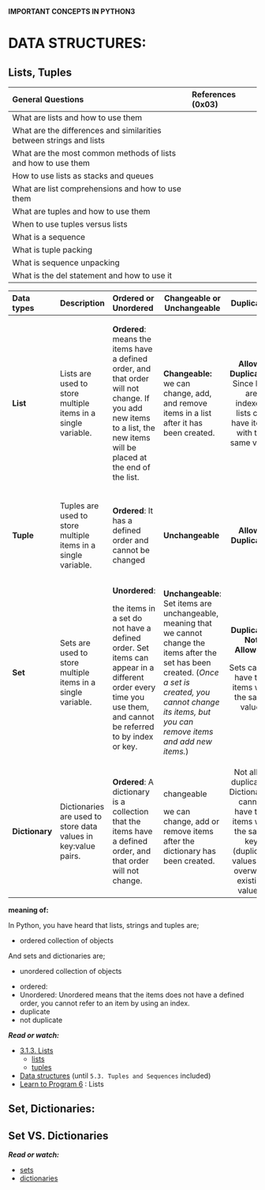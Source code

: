 **IMPORTANT CONCEPTS IN PYTHON3**

DATA STRUCTURES:
==============

Lists, Tuples
--------------

|General Questions| References (0x03)|
|:---------------|:----------|
|What are lists and how to use them| |
|What are the differences and similarities between strings and lists| |
|What are the most common methods of lists and how to use them| |
|How to use lists as stacks and queues| |
|What are list comprehensions and how to use them| |
|What are tuples and how to use them| |
|When to use tuples versus lists| |
|What is a sequence| |
|What is tuple packing| |
|What is sequence unpacking| |
|What is the del statement and how to use it| |


|Data types|Description|Ordered or Unordered|Changeable or Unchangeable|Duplicates|syntax|
|:---------|-----------|:-------------------|--------------------------|:--------:|----------------------------|
|**List**|<p>Lists are used to store multiple items in a single variable. </p>|<p>**Ordered**: means the items have a defined order, and that order will not change. If you add new items to a list, the new items will be placed at the end of the list. </p>|**Changeable:** we can change, add, and remove items in a list after it has been created. |**Allows Duplicates:** Since lists are indexed, lists can have items with the same value|````thislist = ["item 1", "item 2", "item 3"]```` ````print(thislist)````|
|**Tuple**|<p>Tuples are used to store multiple items in a single variable.</p>|**Ordered**: It has a defined order and cannot be changed|**Unchangeable**|**Allows Duplicates**|````thistuple = ("apple", "banana", "cherry")```` ````print(thistuple)````|
|**Set**|<p> Sets are used to store multiple items in a single variable. </p>|**Unordered**:<p> the items in a set do not have a defined order. Set items can appear in a different order every time you use them, and cannot be referred to by index or key.</p>|<p>**Unchangeable**: Set items are unchangeable, meaning that we cannot change the items after the set has been created. (*Once a set is created, you cannot change its items, but you can remove items and add new items.*) </p>|**Duplicates Not Allowed:**<p> Sets cannot have two items with the same value.</p>|````myset = {"apple", "banana", "cherry"}````|
|**Dictionary**|Dictionaries are used to store data values in key:value pairs.|**Ordered**: A dictionary is a collection that the items have a defined order, and that order will not change.|changeable <p>we can change, add or remove items after the dictionary has been created.</p>| Not allow duplicates: Dictionaries cannot have two items with the same key (duplicate values will overwrite existing values)|````thisdict = {"brand": "Jeep", "model": "compass", "year": 2012}````|

**meaning of:**
<p>
In Python, you have heard that lists, strings and tuples are;

  * ordered collection of objects

And sets and dictionaries are;
  * unordered collection of objects
</p>

+ ordered:
+ Unordered: Unordered means that the items does not have a defined order, you cannot refer to an item by using an index.
+ duplicate
+ not duplicate

***Read or watch:***
* [3.1.3. Lists](https://docs.python.org/3/tutorial/introduction.html#lists)
  * [lists](https://www.w3schools.com/python/python_lists.asp)
  * [tuples](https://www.w3schools.com/python/python_tuples.asp)
* [Data structures](https://docs.python.org/3/tutorial/datastructures.html) (until `5.3. Tuples and Sequences` included)
* [Learn to Program 6](https://www.youtube.com/watch?v=A1HUzrvS-Pw) : Lists


Set, Dictionaries:
-------------------


**Set VS. Dictionaries**
--------------------------


***Read or watch:***
* [sets](https://www.w3schools.com/python/python_sets.asp)
* [dictionaries](https://www.w3schools.com/python/python_dictionaries.asp)
